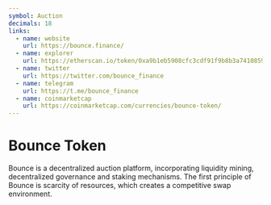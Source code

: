 ```yaml
---
symbol: Auction
decimals: 18
links:
  - name: website
    url: https://bounce.finance/
  - name: explorer
    url: https://etherscan.io/token/0xa9b1eb5908cfc3cdf91f9b8b3a74108598009096
  - name: twitter
    url: https://twitter.com/bounce_finance
  - name: telegram
    url: https://t.me/bounce_finance
  - name: coinmarketcap
    url: https://coinmarketcap.com/currencies/bounce-token/
---
```


# Bounce Token

Bounce is a decentralized auction platform, incorporating liquidity mining, decentralized governance and staking mechanisms. The first principle of Bounce is scarcity of resources, which creates a competitive swap environment.
